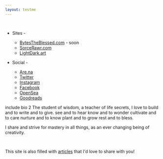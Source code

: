 ```yaml
---
layout: testme
---
```


<br>

* Sites -  <br>
  * [BytesTheBlessed.com](https://bytestheblessed.com) - soon
  * [SorceRawr.com](https://SorceRawr.com)
  * [LightDark.art](https://LightDark.art)

* Social - <br>
  * [Are.na](https://www.are.na/james-the-blessed)
  * [Twitter](https://twitter.com/BytesTheBlessed)
  * [Instagram](www.instagram.com/bytes_the_blessed)
  * [Facebook](https://www.facebook.com/jamestheblessed)
  * [OpenSea](https://opensea.io/Bytes_The_Blessed)
  * [Goodreads](https://www.goodreads.com/user/show/135257757-james-the-blessed)

include bio 2
The student of wisdom, a teacher of life secrets, I love to build and to write and to give.
                                                                         see and to hear
                                                                         know and to wonder
                                                                         cultivate and to care
                                                                         nurture and to know
                                                                         plant and to grow
                                                                         rest and to bless. 

I share and strive for mastery in all things,
as an ever changing being of creativity.

<br>

This site is also filled with [articles](/bytes.html) that I'd love to share with you!  

<br>
<br>
<br>
<br>
<br>
